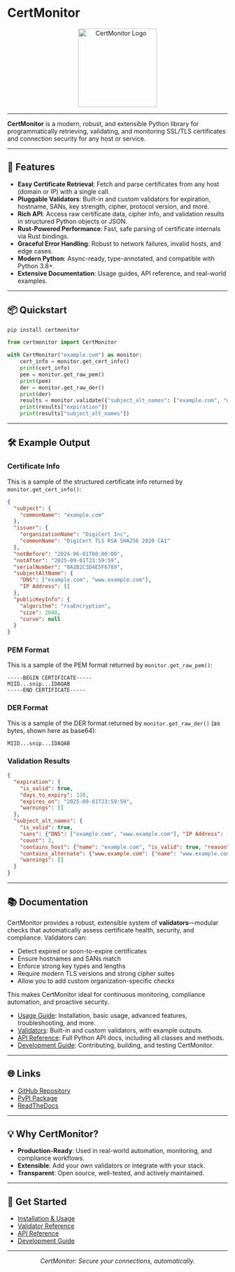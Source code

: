 # CertMonitor

<p align="center">
  <img src="/img/logo.png" alt="CertMonitor Logo" width="180" />
</p>

---

**CertMonitor** is a modern, robust, and extensible Python library for programmatically retrieving, validating, and monitoring SSL/TLS certificates and connection security for any host or service.

---

## 🚀 Features

- **Easy Certificate Retrieval**: Fetch and parse certificates from any host (domain or IP) with a single call.
- **Pluggable Validators**: Built-in and custom validators for expiration, hostname, SANs, key strength, cipher, protocol version, and more.
- **Rich API**: Access raw certificate data, cipher info, and validation results in structured Python objects or JSON.
- **Rust-Powered Performance**: Fast, safe parsing of certificate internals via Rust bindings.
- **Graceful Error Handling**: Robust to network failures, invalid hosts, and edge cases.
- **Modern Python**: Async-ready, type-annotated, and compatible with Python 3.8+.
- **Extensive Documentation**: Usage guides, API reference, and real-world examples.

---

## 📦 Quickstart

```bash
pip install certmonitor
```

```python
from certmonitor import CertMonitor

with CertMonitor("example.com") as monitor:
    cert_info = monitor.get_cert_info()
    print(cert_info)
    pem = monitor.get_raw_pem()
    print(pem)
    der = monitor.get_raw_der()
    print(der)
    results = monitor.validate({"subject_alt_names": ["example.com", "www.example.com"]})
    print(results["expiration"])
    print(results["subject_alt_names"])
```

---

## 🛠️ Example Output

### Certificate Info

This is a sample of the structured certificate info returned by `monitor.get_cert_info()`:

```json
{
  "subject": {
    "commonName": "example.com"
  },
  "issuer": {
    "organizationName": "DigiCert Inc",
    "commonName": "DigiCert TLS RSA SHA256 2020 CA1"
  },
  "notBefore": "2024-06-01T00:00:00",
  "notAfter": "2025-09-01T23:59:59",
  "serialNumber": "0A1B2C3D4E5F6789",
  "subjectAltName": {
    "DNS": ["example.com", "www.example.com"],
    "IP Address": []
  },
  "publicKeyInfo": {
    "algorithm": "rsaEncryption",
    "size": 2048,
    "curve": null
  }
}
```

### PEM Format

This is a sample of the PEM format returned by `monitor.get_raw_pem()`:

```pem
-----BEGIN CERTIFICATE-----
MIID...snip...IDAQAB
-----END CERTIFICATE-----
```

### DER Format

This is a sample of the DER format returned by `monitor.get_raw_der()` (as bytes, shown here as base64):

```text
MIID...snip...IDAQAB
```

### Validation Results

```json
{
  "expiration": {
    "is_valid": true,
    "days_to_expiry": 120,
    "expires_on": "2025-09-01T23:59:59",
    "warnings": []
  },
  "subject_alt_names": {
    "is_valid": true,
    "sans": {"DNS": ["example.com", "www.example.com"], "IP Address": []},
    "count": 2,
    "contains_host": {"name": "example.com", "is_valid": true, "reason": "Matched DNS SAN"},
    "contains_alternate": {"www.example.com": {"name": "www.example.com", "is_valid": true, "reason": "Matched DNS SAN"}},
    "warnings": []
  }
}
```

---

## 📚 Documentation

CertMonitor provides a robust, extensible system of **validators**—modular checks that automatically assess certificate health, security, and compliance. Validators can:

- Detect expired or soon-to-expire certificates
- Ensure hostnames and SANs match
- Enforce strong key types and lengths
- Require modern TLS versions and strong cipher suites
- Allow you to add custom organization-specific checks

This makes CertMonitor ideal for continuous monitoring, compliance automation, and proactive security.

- [Usage Guide](usage/index.md): Installation, basic usage, advanced features, troubleshooting, and more.
- [Validators](validators/index.md): Built-in and custom validators, with example outputs.
- [API Reference](reference/certmonitor.md): Full Python API docs, including all classes and methods.
- [Development Guide](development.md): Contributing, building, and testing CertMonitor.

---

## 🌐 Links

- [GitHub Repository](https://github.com/bradh11/certmonitor)
- [PyPI Package](https://pypi.org/project/certmonitor/)
- [ReadTheDocs](https://certmonitor.readthedocs.io/)

---

## 💡 Why CertMonitor?

- **Production-Ready**: Used in real-world automation, monitoring, and compliance workflows.
- **Extensible**: Add your own validators or integrate with your stack.
- **Transparent**: Open source, well-tested, and actively maintained.

---

## 📝 Get Started

- [Installation & Usage](usage/installation.md)
- [Validator Reference](validators/index.md)
- [API Reference](reference/certmonitor.md)
- [Development Guide](development.md)

---

<p align="center">
  <em>CertMonitor: Secure your connections, automatically.</em>
</p>
